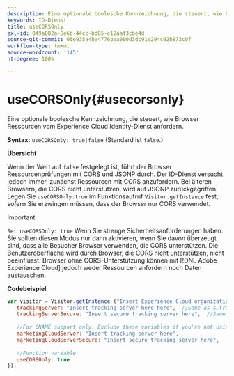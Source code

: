```yaml
---
description: Eine optionale boolesche Kennzeichnung, die steuert, wie Browser Ressourcen vom Experience Cloud Identity-Dienst anfordern.
keywords: ID-Dienst
title: useCORSOnly
exl-id: 049a082a-8e6b-44cc-bd05-c12aaf3cbe4d
source-git-commit: 06e935a4ba4776baa900d3dc91e294c92b873c0f
workflow-type: tm+mt
source-wordcount: '145'
ht-degree: 100%

---
```


# useCORSOnly{#usecorsonly}

Eine optionale boolesche Kennzeichnung, die steuert, wie Browser Ressourcen vom Experience Cloud Identity-Dienst anfordern.

**Syntax:** `useCORSOnly: true|false` (Standard ist `false`.)

**Übersicht**

Wenn der Wert auf `false` festgelegt ist, führt der Browser Ressourcenprüfungen mit CORS und JSONP durch. Der ID-Dienst versucht jedoch immer, zunächst Ressourcen mit CORS anzufordern. Bei älteren Browsern, die CORS nicht unterstützen, wird auf JSONP zurückgegriffen. Legen Sie `useCORSOnly:true` im Funktionsaufruf `Visitor.getInstance` fest, sofern Sie erzwingen müssen, dass der Browser nur CORS verwendet.

>[!IMPORTANT]
>
>`Set useCORSOnly: true` Wenn Sie strenge Sicherheitsanforderungen haben. Sie sollten diesen Modus nur dann aktivieren, wenn Sie davon überzeugt sind, dass alle Besucher Browser verwenden, die CORS unterstützen. Die Benutzeroberfläche wird durch Browser, die CORS nicht unterstützen, nicht beeinflusst. Browser ohne CORS-Unterstützung können mit [!DNL Adobe Experience Cloud] jedoch weder Ressourcen anfordern noch Daten austauschen.

**Codebeispiel**

```js
var visitor = Visitor.getInstance ("Insert Experience Cloud organization ID here",{ 
   trackingServer: "Insert tracking server here here",  //Same as s.trackingServer 
   trackingServerSecure: "Insert secure tracking server here",  //Same as s.trackingServerSecure 
 
   //For CNAME support only. Exclude these variables if you're not using CNAME 
   marketingCloudServer: "Insert tracking server here", 
   marketingCloudServerSecure: "Insert secure tracking server here", 
 
   //Function variable 
   useCORSOnly: true 
});
```
